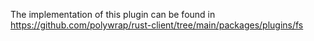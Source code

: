 The implementation of this plugin can be found in https://github.com/polywrap/rust-client/tree/main/packages/plugins/fs